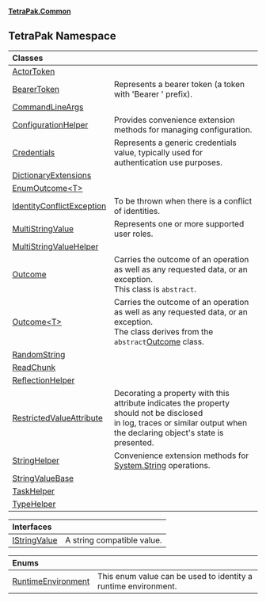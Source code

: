 #### [TetraPak.Common](index.md 'index')
## TetraPak Namespace

| Classes | |
| :--- | :--- |
| [ActorToken](TetraPak_ActorToken.md 'TetraPak.ActorToken') |  |
| [BearerToken](TetraPak_BearerToken.md 'TetraPak.BearerToken') | Represents a bearer token (a token with 'Bearer ' prefix).<br/> |
| [CommandLineArgs](TetraPak_CommandLineArgs.md 'TetraPak.CommandLineArgs') |  |
| [ConfigurationHelper](TetraPak_ConfigurationHelper.md 'TetraPak.ConfigurationHelper') | Provides convenience extension methods for managing configuration. <br/> |
| [Credentials](TetraPak_Credentials.md 'TetraPak.Credentials') | Represents a generic credentials value, typically used for authentication use purposes.<br/> |
| [DictionaryExtensions](TetraPak_DictionaryExtensions.md 'TetraPak.DictionaryExtensions') |  |
| [EnumOutcome&lt;T&gt;](TetraPak_EnumOutcome_T_.md 'TetraPak.EnumOutcome&lt;T&gt;') |  |
| [IdentityConflictException](TetraPak_IdentityConflictException.md 'TetraPak.IdentityConflictException') | To be thrown when there is a conflict of identities.<br/> |
| [MultiStringValue](TetraPak_MultiStringValue.md 'TetraPak.MultiStringValue') | Represents one or more supported user roles.<br/> |
| [MultiStringValueHelper](TetraPak_MultiStringValueHelper.md 'TetraPak.MultiStringValueHelper') |  |
| [Outcome](TetraPak_Outcome.md 'TetraPak.Outcome') | Carries the outcome of an operation as well as any requested data, or an exception.<br/>This class is `abstract`.<br/> |
| [Outcome&lt;T&gt;](TetraPak_Outcome_T_.md 'TetraPak.Outcome&lt;T&gt;') | Carries the outcome of an operation as well as any requested data, or an exception.<br/>The class derives from the `abstract`[Outcome](TetraPak_Outcome.md 'TetraPak.Outcome') class.<br/> |
| [RandomString](TetraPak_RandomString.md 'TetraPak.RandomString') |  |
| [ReadChunk](TetraPak_ReadChunk.md 'TetraPak.ReadChunk') |  |
| [ReflectionHelper](TetraPak_ReflectionHelper.md 'TetraPak.ReflectionHelper') |  |
| [RestrictedValueAttribute](TetraPak_RestrictedValueAttribute.md 'TetraPak.RestrictedValueAttribute') | Decorating a property with this attribute indicates the property should not be disclosed<br/>in log, traces or similar output when the declaring object's state is presented. <br/> |
| [StringHelper](TetraPak_StringHelper.md 'TetraPak.StringHelper') | Convenience extension methods for [System.String](https://docs.microsoft.com/en-us/dotnet/api/System.String 'System.String') operations.<br/> |
| [StringValueBase](TetraPak_StringValueBase.md 'TetraPak.StringValueBase') |  |
| [TaskHelper](TetraPak_TaskHelper.md 'TetraPak.TaskHelper') |  |
| [TypeHelper](TetraPak_TypeHelper.md 'TetraPak.TypeHelper') |  |

| Interfaces | |
| :--- | :--- |
| [IStringValue](TetraPak_IStringValue.md 'TetraPak.IStringValue') | A string compatible value.<br/> |

| Enums | |
| :--- | :--- |
| [RuntimeEnvironment](TetraPak_RuntimeEnvironment.md 'TetraPak.RuntimeEnvironment') | This enum value can be used to identity a runtime environment.<br/> |
